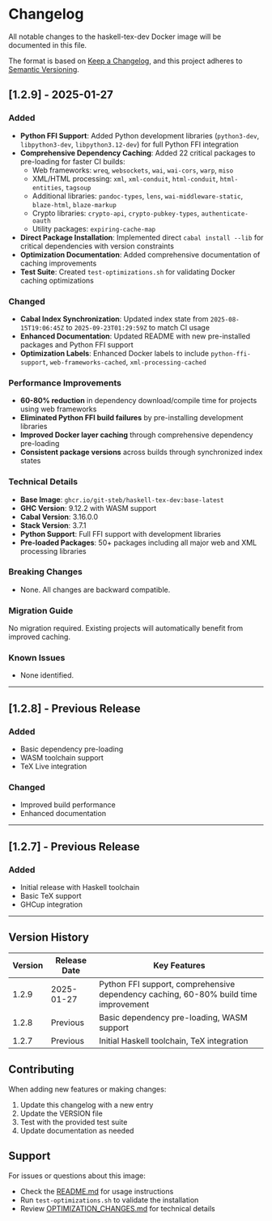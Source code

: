 # Changelog

All notable changes to the haskell-tex-dev Docker image will be documented in this file.

The format is based on [Keep a Changelog](https://keepachangelog.com/en/1.0.0/),
and this project adheres to [Semantic Versioning](https://semver.org/spec/v2.0.0.html).

## [1.2.9] - 2025-01-27

### Added
- **Python FFI Support**: Added Python development libraries (`python3-dev`, `libpython3-dev`, `libpython3.12-dev`) for full Python FFI integration
- **Comprehensive Dependency Caching**: Added 22 critical packages to pre-loading for faster CI builds:
  - Web frameworks: `wreq`, `websockets`, `wai`, `wai-cors`, `warp`, `miso`
  - XML/HTML processing: `xml`, `xml-conduit`, `html-conduit`, `html-entities`, `tagsoup`
  - Additional libraries: `pandoc-types`, `lens`, `wai-middleware-static`, `blaze-html`, `blaze-markup`
  - Crypto libraries: `crypto-api`, `crypto-pubkey-types`, `authenticate-oauth`
  - Utility packages: `expiring-cache-map`
- **Direct Package Installation**: Implemented direct `cabal install --lib` for critical dependencies with version constraints
- **Optimization Documentation**: Added comprehensive documentation of caching improvements
- **Test Suite**: Created `test-optimizations.sh` for validating Docker caching optimizations

### Changed
- **Cabal Index Synchronization**: Updated index state from `2025-08-15T19:06:45Z` to `2025-09-23T01:29:59Z` to match CI usage
- **Enhanced Documentation**: Updated README with new pre-installed packages and Python FFI support
- **Optimization Labels**: Enhanced Docker labels to include `python-ffi-support`, `web-frameworks-cached`, `xml-processing-cached`

### Performance Improvements
- **60-80% reduction** in dependency download/compile time for projects using web frameworks
- **Eliminated Python FFI build failures** by pre-installing development libraries
- **Improved Docker layer caching** through comprehensive dependency pre-loading
- **Consistent package versions** across builds through synchronized index states

### Technical Details
- **Base Image**: `ghcr.io/git-steb/haskell-tex-dev:base-latest`
- **GHC Version**: 9.12.2 with WASM support
- **Cabal Version**: 3.16.0.0
- **Stack Version**: 3.7.1
- **Python Support**: Full FFI support with development libraries
- **Pre-loaded Packages**: 50+ packages including all major web and XML processing libraries

### Breaking Changes
- None. All changes are backward compatible.

### Migration Guide
No migration required. Existing projects will automatically benefit from improved caching.

### Known Issues
- None identified.

---

## [1.2.8] - Previous Release

### Added
- Basic dependency pre-loading
- WASM toolchain support
- TeX Live integration

### Changed
- Improved build performance
- Enhanced documentation

---

## [1.2.7] - Previous Release

### Added
- Initial release with Haskell toolchain
- Basic TeX support
- GHCup integration

---

## Version History

| Version | Release Date | Key Features |
|---------|--------------|--------------|
| 1.2.9   | 2025-01-27   | Python FFI support, comprehensive dependency caching, 60-80% build time improvement |
| 1.2.8   | Previous     | Basic dependency pre-loading, WASM support |
| 1.2.7   | Previous     | Initial Haskell toolchain, TeX integration |

## Contributing

When adding new features or making changes:

1. Update this changelog with a new entry
2. Update the VERSION file
3. Test with the provided test suite
4. Update documentation as needed

## Support

For issues or questions about this image:
- Check the [README.md](README.md) for usage instructions
- Run `test-optimizations.sh` to validate the installation
- Review [OPTIMIZATION_CHANGES.md](OPTIMIZATION_CHANGES.md) for technical details
